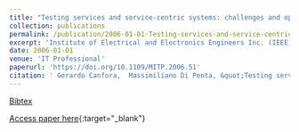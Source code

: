 ```yaml
---
title: "Testing services and service-centric systems: challenges and opportunities"
collection: publications
permalink: /publication/2006-01-01-Testing-services-and-service-centric-systems-challenges-and-opportunities
excerpt: 'Institute of Electrical and Electronics Engineers Inc. (IEEE), Los Alamitos, CA, USA, Scopus ID: 2-s2.0-33646721094, Cited by: 143'
date: 2006-01-01
venue: 'IT Professional'
paperurl: 'https://doi.org/10.1109/MITP.2006.51'
citation: ' Gerardo Canfora,  Massimiliano Di Penta, &quot;Testing services and service-centric systems: challenges and opportunities.&quot; IT Professional, 2006.'
---
```

[Bibtex](https://dblp.org/rec/bib/journals/itpro/CanforaP06)

[Access paper here](https://doi.org/10.1109/MITP.2006.51){:target="_blank"}
